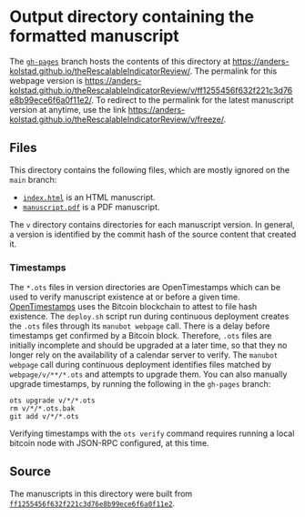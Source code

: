 # Output directory containing the formatted manuscript

The [`gh-pages`](https://github.com/anders-kolstad/theRescalableIndicatorReview/tree/gh-pages) branch hosts the contents of this directory at <https://anders-kolstad.github.io/theRescalableIndicatorReview/>.
The permalink for this webpage version is <https://anders-kolstad.github.io/theRescalableIndicatorReview/v/ff1255456f632f221c3d76e8b99ece6f6a0f11e2/>.
To redirect to the permalink for the latest manuscript version at anytime, use the link <https://anders-kolstad.github.io/theRescalableIndicatorReview/v/freeze/>.

## Files

This directory contains the following files, which are mostly ignored on the `main` branch:

+ [`index.html`](index.html) is an HTML manuscript.
+ [`manuscript.pdf`](manuscript.pdf) is a PDF manuscript.

The `v` directory contains directories for each manuscript version.
In general, a version is identified by the commit hash of the source content that created it.

### Timestamps

The `*.ots` files in version directories are OpenTimestamps which can be used to verify manuscript existence at or before a given time.
[OpenTimestamps](https://opentimestamps.org/) uses the Bitcoin blockchain to attest to file hash existence.
The `deploy.sh` script run during continuous deployment creates the `.ots` files through its `manubot webpage` call.
There is a delay before timestamps get confirmed by a Bitcoin block.
Therefore, `.ots` files are initially incomplete and should be upgraded at a later time, so that they no longer rely on the availability of a calendar server to verify.
The `manubot webpage` call during continuous deployment identifies files matched by `webpage/v/**/*.ots` and attempts to upgrade them.
You can also manually upgrade timestamps, by running the following in the `gh-pages` branch:

```shell
ots upgrade v/*/*.ots
rm v/*/*.ots.bak
git add v/*/*.ots
```

Verifying timestamps with the `ots verify` command requires running a local bitcoin node with JSON-RPC configured, at this time.

## Source

The manuscripts in this directory were built from
[`ff1255456f632f221c3d76e8b99ece6f6a0f11e2`](https://github.com/anders-kolstad/theRescalableIndicatorReview/commit/ff1255456f632f221c3d76e8b99ece6f6a0f11e2).
